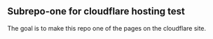 ## Subrepo-one for cloudflare hosting test

The goal is to make this repo one of the pages on the cloudflare site.
